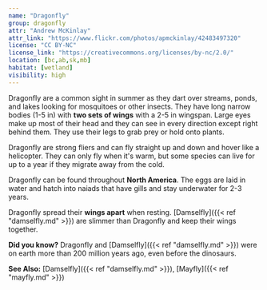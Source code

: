```yaml
---
name: "Dragonfly"
group: dragonfly
attr: "Andrew McKinlay"
attr_link: "https://www.flickr.com/photos/apmckinlay/42483497320"
license: "CC BY-NC"
license_link: "https://creativecommons.org/licenses/by-nc/2.0/"
location: [bc,ab,sk,mb]
habitat: [wetland]
visibility: high
---
```

Dragonfly are a common sight in summer as they dart over streams, ponds, and lakes looking for mosquitoes or other insects. They have long narrow bodies (1-5 in) with **two sets of wings** with a 2-5 in wingspan. Large eyes make up most of their head and they can see in every direction except right behind them. They use their legs to grab prey or hold onto plants.

Dragonfly are strong fliers and can fly straight up and down and hover like a helicopter. They can only fly when it's warm, but some species can live for up to a year if they migrate away from the cold.

Dragonfly can be found throughout **North America**. The eggs are laid in water and hatch into naiads that have gills and stay underwater for 2-3 years.

Dragonfly spread their **wings apart** when resting. [Damselfly]({{< ref "damselfly.md" >}}) are slimmer than Dragonfly and keep their wings together.

**Did you know?** Dragonfly and [Damselfly]({{< ref "damselfly.md" >}}) were on earth more than 200 million years ago, even before the dinosaurs.

<!-- generated, do not edit -->
**See Also:**
[Damselfly]({{< ref "damselfly.md" >}}),
[Mayfly]({{< ref "mayfly.md" >}})
